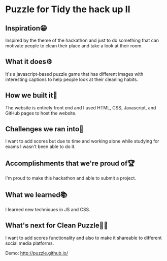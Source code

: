 # Puzzle for Tidy the hack up II
## Inspiration😁
Inspired by the theme of the hackathon and just to do something that can motivate people to clean their place and take a look at their room.

## What it does⚙️
It's a javascript-based puzzle game that has different images with interesting captions to help people look at their cleaning habits.

## How we built it🎢  
The website is entirely front end and I used HTML, CSS, Javascript, and GitHub pages to host the website.
## Challenges we ran into🚧
I want to add scores but due to time and working alone while studying for exams I wasn't been able to do it. 

## Accomplishments that we're proud of🏆
I'm proud to make this hackathon and able to submit a project. 

## What we learned📚
I learned new techniques in JS and CSS.

## What's next for Clean Puzzle🔭🚀
I want to add scores functionality and also to make it shareable to different social media platforms.

Demo: http://puzzle.github.io/




